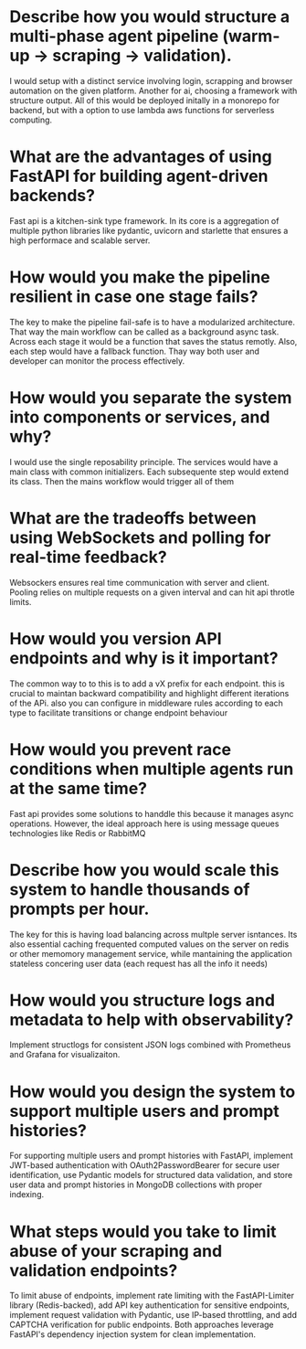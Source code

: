 # Describe how you would structure a multi-phase agent pipeline (warm-up → scraping → validation).

I would setup with a distinct service involving login, scrapping and browser automation on the given platform. Another for ai, choosing a framework with structure output. All of this would be deployed initally in a monorepo for backend, but with a option to use lambda aws functions for serverless computing. 

# What are the advantages of using FastAPI for building agent-driven backends?

Fast api is a kitchen-sink type framework. In its core is a aggregation of multiple python libraries like pydantic, uvicorn and starlette that ensures a high performace and scalable server.

# How would you make the pipeline resilient in case one stage fails?

The key to make the pipeline fail-safe is to have a modularized architecture. That way the main workflow can be called as a background async task. Across each stage it would be a function that saves the status remotly. Also, each step would have a fallback function. Thay way both user and developer can monitor the process effectively. 

# How would you separate the system into components or services, and why?

I would use the single reposability principle. The services would have a main class with common initializers. Each subsequente step would extend its class.
Then the mains workflow would trigger all of them 

# What are the tradeoffs between using WebSockets and polling for real-time feedback?
Websockers ensures real time communication with server and client. Pooling relies on multiple requests on a given interval and can hit api throtle limits.


# How would you version API endpoints and why is it important?
The common way to to this is to add a vX prefix for each endpoint. this is crucial to maintan backward compatibility and highlight different iterations of the APi. also you can configure in middleware rules according to each type to facilitate transitions or change endpoint behaviour

# How would you prevent race conditions when multiple agents run at the same time?

Fast api provides some solutions to handdle this because it manages async operations. However, the ideal approach here is using message queues technologies like Redis or RabbitMQ

# Describe how you would scale this system to handle thousands of prompts per hour.

The key for this is having load balancing across multple server isntances. Its also essential caching frequented computed values on the server on redis or other memomory management service, while mantaining the application stateless concering user data (each request has all the info it needs) 

# How would you structure logs and metadata to help with observability?

Implement structlogs for consistent JSON logs combined with Prometheus and Grafana for visualizaiton.

# How would you design the system to support multiple users and prompt histories?

For supporting multiple users and prompt histories with FastAPI, implement JWT-based authentication with OAuth2PasswordBearer for secure user identification, use Pydantic models for structured data validation, and store user data and prompt histories in MongoDB collections with proper indexing. 

# What steps would you take to limit abuse of your scraping and validation endpoints?

To limit abuse of endpoints, implement rate limiting with the FastAPI-Limiter library (Redis-backed), add API key authentication for sensitive endpoints, implement request validation with Pydantic, use IP-based throttling, and add CAPTCHA verification for public endpoints. Both approaches leverage FastAPI's dependency injection system for clean implementation.
